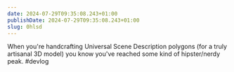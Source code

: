```yaml
---
date: 2024-07-29T09:35:08.243+01:00
publishDate: 2024-07-29T09:35:08.243+01:00
slug: 0hlsd
---
```


When you're handcrafting Universal Scene Description polygons (for a truly artisanal 3D model) you know you've reached some kind of hipster/nerdy peak. #devlog
